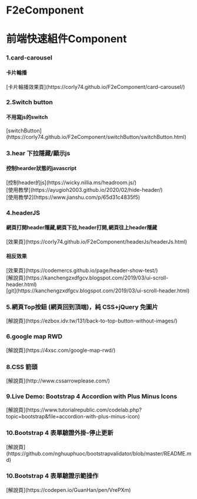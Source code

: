 # F2eComponent

<h1>前端快速組件Component</h1>

<h3>1.card-carousel</h3>
<h4>卡片輪播</h4>
[卡片輪播效果頁](https://corly74.github.io/F2eComponent/card-carousel/)



<h3>2.Switch button</h3>
<h4>不用寫js的switch</h4>
[switchButton](https://corly74.github.io/F2eComponent/switchButton/switchButton.html)


<h3>3.hear 下拉隱藏/顯示js </h3>
<h4>控制hearder狀態的javascript</h4>
[控制header的js](https://wicky.nillia.ms/headroom.js/)<br>
[使用教學](https://ayugioh2003.github.io/2020/02/hide-header/)<br>
[使用教學2](https://www.jianshu.com/p/65d31c4835f5)<br>

<h3>4.headerJS</h3>
<h4>網頁打開header隱藏,網頁下拉,header打開,網頁往上header隱藏</h4>
[效果頁](https://corly74.github.io/F2eComponent/headerJs/headerJs.html)<br>
<h4>相反效果</h4>
[效果頁](https://codemercs.github.io/page/header-show-test/)<br>
[解說頁](https://kanchengzxdfgcv.blogspot.com/2019/03/ui-scroll-header.html)<br>
[git](https://kanchengzxdfgcv.blogspot.com/2019/03/ui-scroll-header.html)<br>


<h3>5.網頁Top按鈕 (網頁回到頂端)，純 CSS+jQuery 免圖片</h3>
[解說頁](https://ezbox.idv.tw/131/back-to-top-button-without-images/)<br>

<h3>6.google map RWD</h3>
[解說頁](https://4xsc.com/google-map-rwd/)<br>

<h3>8.CSS 箭頭</h3>
[解說頁](http://www.cssarrowplease.com/)<br>

<h3>9.Live Demo: Bootstrap 4 Accordion with Plus Minus Icons</h3>
[解說頁](https://www.tutorialrepublic.com/codelab.php?topic=bootstrap&file=accordion-with-plus-minus-icon)<br>

<h3>10.Bootstrap 4 表單驗證外掛-停止更新</h3>
[解說頁](https://github.com/nghuuphuoc/bootstrapvalidator/blob/master/README.md)<br>

<h3>10.Bootstrap 4 表單驗證示範操作</h3>
[解說頁](https://codepen.io/GuanHan/pen/VrePXm)<br>
